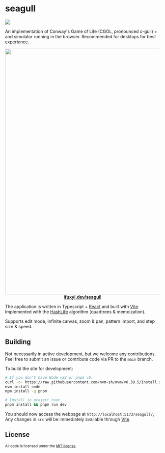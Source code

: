 # seagull
![](https://img.shields.io/github/actions/workflow/status/sweeneyngo/seagull/deploy-build.yml)

An implementation of Conway's Game of Life (CGOL, pronounced c-gull) + and simulator running in the browser. Recommended for desktops for best experience.

<p align="center">
<a href="https://ifuxyl.dev/">
<img src="image.png" width="800"><br>
<strong>ifuxyl.dev/seagull</a> </strong>
</p>

The application is written in Typescript + [React](https://react.dev/) and built with [Vite](https://vitejs.dev/).
Implemented with the [HashLife](https://en.wikipedia.org/wiki/Hashlife) algorithm (quadtrees & memoization).

Supports edit mode, infinite canvas, zoom & pan, pattern import, and  step size & speed.


## Building
Not necessarily in active development, but we welcome any contributions. Feel free to submit an issue or contribute code via PR to the `main` branch.

To build the site for development:
```bash
# If you don't have Node v22 or pnpm v9:
curl -o- https://raw.githubusercontent.com/nvm-sh/nvm/v0.39.5/install.sh | bash
nvm install node
npm install -g pnpm

# Install in project root
pnpm install && pnpm run dev
```

You should now access the webpage at `http://localhost:5173/seagull/`,
Any changes in `src` will be immediately available through [Vite](https://vitejs.dev/).

## License

<sup>
All code is licensed under the <a href="LICENSE">MIT license</a>.
</sup>
